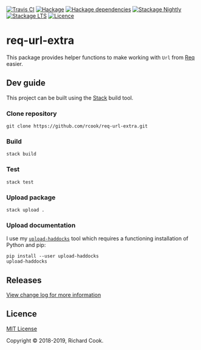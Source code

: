 [![Travis CI](https://img.shields.io/travis/rcook/req-url-extra/master.svg)](https://travis-ci.org/rcook/req-url-extra)
[![Hackage](https://img.shields.io/hackage/v/req-url-extra.svg)](http://hackage.haskell.org/package/req-url-extra)
[![Hackage dependencies](https://img.shields.io/hackage-deps/v/req-url-extra.svg)](http://hackage.haskell.org/package/req-url-extra)
[![Stackage Nightly](http://stackage.org/package/req-url-extra/badge/nightly)](http://stackage.org/nightly/package/req-url-extra)
[![Stackage LTS](http://stackage.org/package/req-url-extra/badge/lts)](http://stackage.org/lts/package/req-url-extra)
[![Licence](https://img.shields.io/badge/license-MIT-blue.svg)](https://raw.githubusercontent.com/rcook/req-url-extra/master/LICENSE)

# req-url-extra

This package provides helper functions to make working with `Url` from [Req][req] easier.

## Dev guide

This project can be built using the [Stack][stack] build tool.

### Clone repository

```
git clone https://github.com/rcook/req-url-extra.git
```

### Build

```
stack build
```

### Test

```
stack test
```

### Upload package

```
stack upload .
```

### Upload documentation

I use my [`upload-haddocks`][upload-haddocks] tool which requires a functioning installation of Python and pip:

```
pip install --user upload-haddocks
upload-haddocks
```

## Releases

[View change log for more information][change-log]

## Licence

[MIT License][licence]

Copyright &copy; 2018-2019, Richard Cook.

[change-log]: CHANGELOG.md
[licence]: LICENSE
[req]: https://hackage.haskell.org/package/req
[stack]: http://haskellstack.org/
[upload-haddocks]: https://github.com/rcook/upload-haddocks
